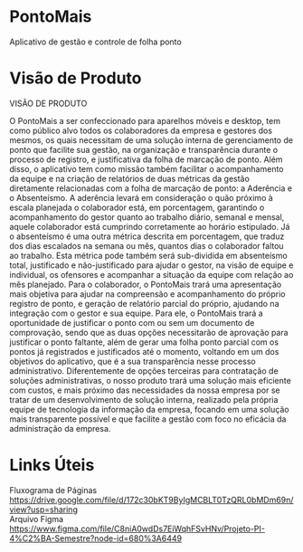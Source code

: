 # PontoMais
Aplicativo de gestão e controle de folha ponto

# Visão de Produto

VISÃO DE PRODUTO
	
O PontoMais a ser confeccionado para aparelhos móveis e desktop, tem como público alvo todos os colaboradores da empresa e gestores dos mesmos, os quais necessitam de uma solução interna de gerenciamento de ponto que facilite sua gestão,  na organização e transparência durante o processo de registro, e justificativa da folha de marcação de ponto. 
Além disso, o aplicativo tem como missão também facilitar o acompanhamento da equipe e na criação de relatórios de duas métricas da gestão diretamente relacionadas com a folha de marcação de ponto: a Aderência e o Absenteísmo. A aderência levará em consideração o quão próximo à escala planejada o colaborador está, em porcentagem, garantindo o acompanhamento do gestor quanto ao trabalho diário, semanal e mensal, aquele colaborador está cumprindo corretamente ao horário estipulado.
Já o absenteísmo é uma outra métrica descrita em porcentagem, que traduz dos dias escalados na semana ou mês, quantos dias o colaborador faltou ao trabalho. Esta métrica pode também será sub-dividida em absenteísmo total, justificado e não-justificado para ajudar o gestor, na visão de equipe e individual, os ofensores e acompanhar a situação da equipe com relação ao mês planejado.
Para o colaborador, o PontoMais trará uma apresentação mais objetiva para ajudar na compreensão e acompanhamento do próprio registro de ponto, e geração de relatório parcial do próprio, ajudando na integração com o gestor e sua equipe.
Para ele, o PontoMais trará a oportunidade de justificar o ponto com ou sem um documento de comprovação, sendo que as duas opções necessitarão de aprovação para justificar o ponto faltante, além de gerar uma folha ponto parcial com os pontos já registrados e justificados até o momento, voltando em um dos objetivos do aplicativo, que é a sua transparência nesse processo administrativo.
Diferentemente de opções terceiras para contratação de soluções administrativas, o nosso produto trará uma solução mais eficiente com custos, e mais próximo das necessidades da nossa empresa por se tratar de um desenvolvimento de solução interna, realizado pela própria equipe de tecnologia da informação da empresa, focando em uma solução mais transparente possível e que facilite a gestão com foco no eficácia da administração da empresa.


# Links Úteis

Fluxograma de Páginas https://drive.google.com/file/d/172c30bKT9ByIgMCBLT0TzQRL0bMDm69n/view?usp=sharing
<br/>Arquivo Figma https://www.figma.com/file/C8niA0wdDs7EiWqhFSvHNv/Projeto-PI-4%C2%BA-Semestre?node-id=680%3A6449
